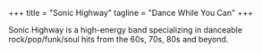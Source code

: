 +++
title = "Sonic Highway"
tagline = "Dance While You Can"
+++

Sonic Highway is a high-energy band specializing in danceable rock/pop/funk/soul hits from the 60s, 70s, 80s and beyond.
